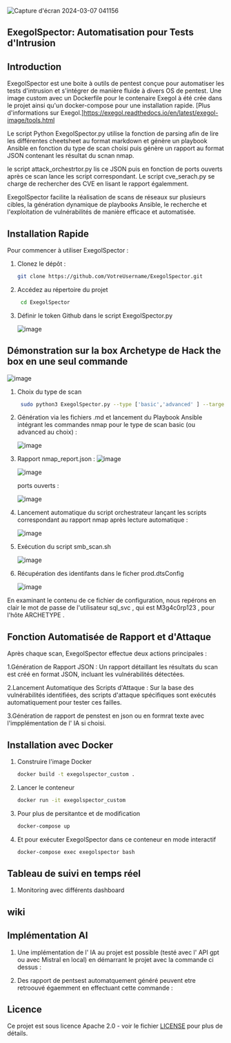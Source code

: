 
![Capture d'écran 2024-03-07 041156](https://github.com/Erwan923/ExegolSpector/assets/82095453/65603ace-5433-4188-9b59-1f9314504b56)


## ExegolSpector: Automatisation pour Tests d'Intrusion

## Introduction

ExegolSpector est une boite à outils de pentest conçue pour automatiser les tests d'intrusion et s'intégrer de manière fluide à divers OS de pentest.
Une image custom avec un Dockerfile pour le contenaire Exegol à été crée dans le projet ainsi qu'un docker-compose pour une installation rapide. [Plus d'informations sur Exegol.]https://exegol.readthedocs.io/en/latest/exegol-image/tools.html

Le script Python ExegolSpector.py utilise la fonction de parsing afin de lire les différentes cheetsheet au format markdown et génère un playbook Ansible en fonction du type de scan choisi puis génère un rapport au format JSON contenant les résultat du scnan nmap. 

le script attack_orchestrtor.py lis ce JSON puis  en fonction de ports ouverts après ce scan lance les script correspondant. Le script cve_serach.py se charge de rechercher des CVE en lisant le rapport égalemment.   


ExegolSpector facilite la réalisation de scans de réseaux sur plusieurs cibles, la génération dynamique de playbooks Ansible, le recherche et l'exploitation de vulnérabilités de manière efficace et automatisée.

## Installation Rapide

Pour commencer à utiliser ExegolSpector  :

1. Clonez le dépôt :
   ```bash
   git clone https://github.com/VotreUsername/ExegolSpector.git

2. Accédez au répertoire du projet
   ```bash
    cd ExegolSpector

3. Définir le token Github dans le script ExegolSpector.py

    ![image](https://github.com/Erwan923/ExegolSpector/assets/82095453/4218c581-91c7-49c6-8089-a1394d0b95f1)

## Démonstration sur la box Archetype de Hack the box en une seul commande

   ![image](https://github.com/Erwan923/ExegolSpector/assets/82095453/f3836208-ec4b-4dd3-a234-56d30d113db5)
   
   
1. Choix du type de scan
    ```bash
     sudo python3 ExegolSpector.py --type ['basic','advanced' ] --targets [IP]

2. Génération via les fichiers .md et lancement du Playbook Ansible intégrant les commandes nmap pour le type de scan basic (ou advanced au choix) : 

   ![image](https://github.com/Erwan923/ExegolSpector/assets/82095453/bd8c95d1-b7ae-4602-b41d-77a0b9bc8de3)


3. Rapport nmap_report.json :
   ![image](https://github.com/Erwan923/ExegolSpector/assets/82095453/66e3200f-0877-4f92-b1ac-f300f10bd584)
   
   ![image](https://github.com/Erwan923/ExegolSpector/assets/82095453/72a4f20b-7d71-4c9f-a5cf-ca9542742ff6)

   ports ouverts :
   
   ![image](https://github.com/Erwan923/ExegolSpector/assets/82095453/46d8e073-7c80-493b-b08d-66bdcafaa16a)


   

   
5. Lancement automatique du script orchestrateur lançant les scripts correspondant au rapport nmap après lecture automatique :

   ![image](https://github.com/Erwan923/ExegolSpector/assets/82095453/7b1c4088-80e8-4c91-b833-01339f658dbf)




 7. Exécution du script smb_scan.sh

    ![image](https://github.com/Erwan923/ExegolSpector/assets/82095453/3821974e-93a1-444c-8e06-22a88cea3892)

   

 8. Récupération des identifants dans le ficher prod.dtsConfig

    ![image](https://github.com/Erwan923/ExegolSpector/assets/82095453/2d7dd741-98c3-4da7-9514-3d17448de6d6)

 En examinant le contenu de ce fichier de configuration, nous repérons en clair le mot de passe de l'utilisateur sql_svc ,
 qui est M3g4c0rp123 , pour l'hôte ARCHETYPE . 
   

## Fonction Automatisée de Rapport et d'Attaque

Après chaque scan, ExegolSpector effectue deux actions principales :

1.Génération de Rapport JSON : Un rapport détaillant les résultats du scan est créé en format JSON, incluant les vulnérabilités détectées.

2.Lancement Automatique des Scripts d'Attaque : Sur la base des vulnérabilités identifiées, des scripts d'attaque spécifiques sont exécutés automatiquement pour tester ces failles.

3.Génération de rapport de penstest en json ou en formrat texte avec l'impplémentation de l' IA si choisi. 

## Installation avec Docker

1. Construire l'image Docker
   ```bash
   docker build -t exegolspector_custom .
2. Lancer le conteneur
   ```bash
   docker run -it exegolspector_custom
3. Pour plus de persitantce et de modification
     ```bash
     docker-compose up
4. Et pour exécuter ExegolSpector dans ce conteneur en mode interactif
   ```bash
   docker-compose exec exegolspector bash

## Tableau de suivi en temps réel

1. Monitoring avec différents dashboard


## wiki

## Implémentation AI 

1. Une implémentation de l' IA au projet est possible (testé avec l' API gpt ou avec Mistral en local) en démarrant le projet avec la commande ci dessus : 


2. Des rapport de pentsest automatquement généré peuvent etre retroouvé égaemment en effectuant cette commande : 
 
## Licence

Ce projet est sous licence Apache 2.0 - voir le fichier [LICENSE](LICENSE) pour plus de détails.

   
